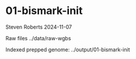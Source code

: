 01-bismark-init
================
Steven Roberts
2024-11-07

Raw files ../data/raw-wgbs

Indexed prepped genome: ../output/01-bismark-init
